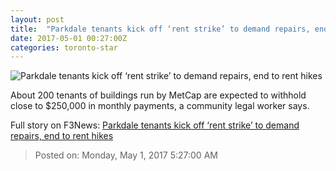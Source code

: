 ```yaml
---
layout: post
title:  "Parkdale tenants kick off ‘rent strike’ to demand repairs, end to rent hikes"
date: 2017-05-01 00:27:00Z
categories: toronto-star
---
```


![Parkdale tenants kick off ‘rent strike’ to demand repairs, end to rent hikes](https://www.thestar.com/content/dam/thestar/news/gta/2017/04/30/parkdale-tenants-kick-off-rent-strike-to-demand-repairs-end-to-rent-hikes/srrentstrike04jpg.jpg)

About 200 tenants of buildings run by MetCap are expected to withhold close to $250,000 in monthly payments, a community legal worker says.


Full story on F3News: [Parkdale tenants kick off ‘rent strike’ to demand repairs, end to rent hikes](http://www.f3nws.com/n/GHQcDB)

> Posted on: Monday, May 1, 2017 5:27:00 AM
